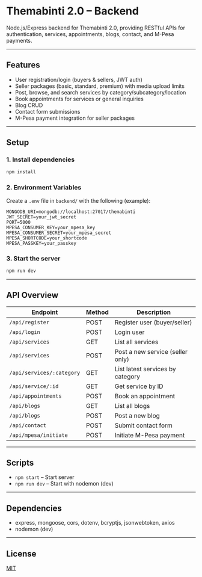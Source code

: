 # Themabinti 2.0 – Backend

Node.js/Express backend for Themabinti 2.0, providing RESTful APIs for authentication, services, appointments, blogs, contact, and M-Pesa payments.

---

## Features
- User registration/login (buyers & sellers, JWT auth)
- Seller packages (basic, standard, premium) with media upload limits
- Post, browse, and search services by category/subcategory/location
- Book appointments for services or general inquiries
- Blog CRUD
- Contact form submissions
- M-Pesa payment integration for seller packages

---

## Setup

### 1. Install dependencies
```bash
npm install
```

### 2. Environment Variables
Create a `.env` file in `backend/` with the following (example):
```
MONGODB_URI=mongodb://localhost:27017/themabinti
JWT_SECRET=your_jwt_secret
PORT=5000
MPESA_CONSUMER_KEY=your_mpesa_key
MPESA_CONSUMER_SECRET=your_mpesa_secret
MPESA_SHORTCODE=your_shortcode
MPESA_PASSKEY=your_passkey
```

### 3. Start the server
```bash
npm run dev
```

---

## API Overview

| Endpoint                        | Method | Description                       |
|---------------------------------|--------|-----------------------------------|
| `/api/register`                 | POST   | Register user (buyer/seller)      |
| `/api/login`                    | POST   | Login user                        |
| `/api/services`                 | GET    | List all services                 |
| `/api/services`                 | POST   | Post a new service (seller only)  |
| `/api/services/:category`       | GET    | List latest services by category  |
| `/api/service/:id`              | GET    | Get service by ID                 |
| `/api/appointments`             | POST   | Book an appointment               |
| `/api/blogs`                    | GET    | List all blogs                    |
| `/api/blogs`                    | POST   | Post a new blog                   |
| `/api/contact`                  | POST   | Submit contact form               |
| `/api/mpesa/initiate`           | POST   | Initiate M-Pesa payment           |

---

## Scripts
- `npm start` – Start server
- `npm run dev` – Start with nodemon (dev)

---

## Dependencies
- express, mongoose, cors, dotenv, bcryptjs, jsonwebtoken, axios
- nodemon (dev)

---

## License
[MIT](../LICENSE) 